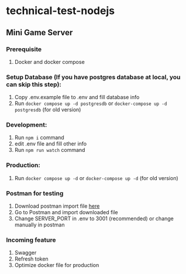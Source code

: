 # technical-test-nodejs

## Mini Game Server

### Prerequisite
1. Docker and docker compose


### Setup Database (If you have postgres database at local, you can skip this step):

1. Copy .env.example file to .env and fill database info
2. Run `docker compose up -d postgresdb` or `docker-compose up -d postgresdb` (for old version)

### Development:

1. Run `npm i` command
2. edit .env file and fill other info
3. Run `npm run watch` command

### Production:

1. Run `docker compose up -d` or `docker-compose up -d` (for old version)

### Postman for testing

1. Download postman import file [here](https://api.postman.com/collections/36261541-52a08469-ef2c-4c96-b72a-c963d34c5f03?access_key=PMAT-01J05XMMRZB0M6YB0QV42DRXE4)
2. Go to Postman and import downloaded file
3. Change SERVER_PORT in .env to 3001 (recommended) or change manually in postman

### Incoming feature

1. Swagger
2. Refresh token
2. Optimize docker file for production